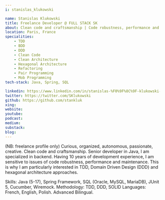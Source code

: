 ```yaml
---
i: stanislas_klukowski

name: Stanislas Klukowski
title: Freelance Developer @ FULL STACK SK
about: Clean code and craftsmanship | Code robustness, performance and maintenance | Experienced senior Java developer
location: Paris, France
specialities:
    - TDD
    - BDD
    - DDD
    - Clean Code
    - Clean Architecture
    - Hexagonal Architecture
    - Refactoring
    - Pair Programming
    - Mob Programming 
tech-stack: Java, Spring, SQL

linkedin: https://www.linkedin.com/in/stanislas-%F0%9F%8C%9F-klukowski-96431248/
twitter: https://twitter.com/SKlukowski
github: https://github.com/stankluk
xing: 
website: 
youtube: 
podcast: 
medium: 
substack: 
blog: 
---
```


(NB: freelance profile only)
Curious, organized, autonomous, passionate, creative. Clean code and craftsmanship.
Senior developer in Java, I am specialized in backend. Having 10 years of development experience, I am sensitive to issues of code robustness, performance and maintenance.
This is why I am particularly interested in TDD, Domain Driven Design (DDD) and hexagonal architecture approaches.

Skills: Java (5-17), Spring Framework, SQL (Oracle, MySQL, MariaDB), JUnit 5, Cucumber, Wiremock.
Methodology: TDD, DDD, SOLID
Languages: French, English, Polish. Advanced Bilingual.
